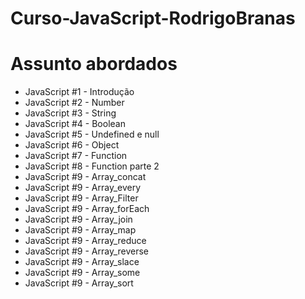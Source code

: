 # Curso-JavaScript-RodrigoBranas

# Assunto abordados
 - JavaScript #1 - Introdução 
 - JavaScript #2 - Number 
 - JavaScript #3 - String
 - JavaScript #4 - Boolean
 - JavaScript #5 - Undefined e null
 - JavaScript #6 - Object
 - JavaScript #7 - Function
 - JavaScript #8 - Function parte 2
 - JavaScript #9 - Array_concat
 - JavaScript #9 - Array_every
 - JavaScript #9 - Array_Filter
 - JavaScript #9 - Array_forEach
 - JavaScript #9 - Array_join
 - JavaScript #9 - Array_map
 - JavaScript #9 - Array_reduce
 - JavaScript #9 - Array_reverse
 - JavaScript #9 - Array_slace
 - JavaScript #9 - Array_some
 - JavaScript #9 - Array_sort


